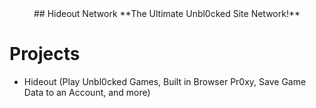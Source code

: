 <center>
  ## Hideout Network
  **The Ultimate Unbl0cked Site Network!**
</center>

# Projects
- Hideout (Play Unbl0cked Games, Built in Browser Pr0xy, Save Game Data to an Account, and more)
